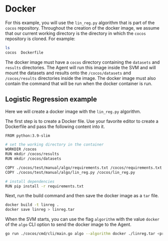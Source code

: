 # Docker

For this example, you will use the `lin_reg.py` algorithm that is part of the `cocos` repository. Throughout the creation of the docker image, we assume that our current working directory is the directory in which the `cocos` repository is cloned. For example:
```bash
ls
cocos  Dockerfile
```
The docker image must have a `cocos` directory containing the `datasets` and `results` directories. The Agent will run this image inside the SVM and will mount the datasets and results onto the `/cocos/datasets` and `/cocos/results` directories inside the image. The docker image must also contain the command that will be run when the docker container is run.

## Logistic Regression example

Here we will create a docker image with the `lin_reg.py` algorithm.

The first step is to create a Docker file. Use your favorite editor to create a Dockerfile and pass the following content into it.

```bash
FROM python:3.9-slim

# set the working directory in the container
WORKDIR /cocos
RUN mkdir /cocos/results
RUN mkdir /cocos/datasets 

COPY ./cocos/test/manual/algo/requirements.txt /cocos/requirements.txt
COPY ./cocos/test/manual/algo/lin_reg.py /cocos/lin_reg.py

# install dependencies
RUN pip install -r requirements.txt
```

Next, run the build command and then save the docker image as a `tar` file.
```bash
docker build -t linreg .
docker save linreg > linreg.tar
```

When the SVM starts, you can use the flag `algorithm` with the value `docker` of the `algo` CLI option to send the docker image to the Agent.

```bash
go run ./cocos/cmd/cli/main.go algo --algorithm docker ./linreg.tar <private_key_file_path>
```
